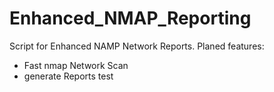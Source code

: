 Enhanced_NMAP_Reporting
=======================

Script for Enhanced NAMP Network Reports.
Planed features:
 - Fast nmap Network Scan
 - generate Reports
test
